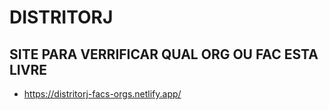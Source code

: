 # DISTRITORJ 

SITE PARA VERRIFICAR QUAL ORG OU FAC ESTA LIVRE
-

- https://distritorj-facs-orgs.netlify.app/
